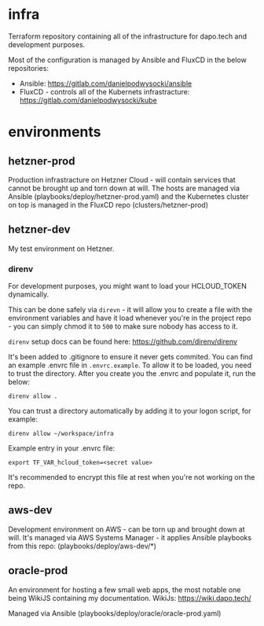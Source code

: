 # infra


Terraform repository containing all of the infrastructure for dapo.tech and development purposes.


Most of the configuration is managed by Ansible and FluxCD in the below repositories:
- Ansible: https://gitlab.com/danielpodwysocki/ansible
- FluxCD - controls all of the Kubernets infrastracture: https://gitlab.com/danielpodwysocki/kube
# environments

## hetzner-prod

Production infrastracture on Hetzner Cloud - will contain services that cannot be brought up and torn down at will.
The hosts are managed via Ansible (playbooks/deploy/hetzner-prod.yaml) and the Kubernetes cluster on top is managed in the FluxCD repo (clusters/hetzner-prod)

## hetzner-dev

My test environment on Hetzner.

### direnv

For development purposes, you might want to load your HCLOUD_TOKEN dynamically.

This can be done safely via `direvn` - it will allow you to create a file with the environment variables and have it load whenever you're in the project repo - you can simply chmod it to `500` to make sure nobody has access to it.

`direnv` setup docs can be found here: https://github.com/direnv/direnv

It's been added to .gitignore to ensure it never gets commited. You can find an example .envrc file in `.envrc.example`.
To allow it to be loaded, you need to trust the directory. After you create you the .envrc and populate it, run the below:

```
direnv allow .
```

You can trust a directory automatically by adding it to your logon script, for example:
```
direnv allow ~/workspace/infra
```

Example entry in your .envrc file:
```
export TF_VAR_hcloud_token=<secret value>
```

It's recommended to encrypt this file at rest when you're not working on the repo.

## aws-dev

Development environment on AWS - can be torn up and brought down at will.
It's managed via AWS Systems Manager - it applies Ansible playbooks from this repo: 
(playbooks/deploy/aws-dev/*)


## oracle-prod

An environment for hosting a few small web apps, the most notable one being WikiJS containing my documentation.
WikiJs: https://wiki.dapo.tech/

Managed via Ansible (playbooks/deploy/oracle/oracle-prod.yaml)
